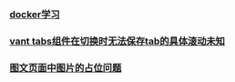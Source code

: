 ### [docker学习](./docker.md)
### [vant tabs组件在切换时无法保存tab的具体滚动未知](./tab.md)
### [图文页面中图片的占位问题](./pic.md)